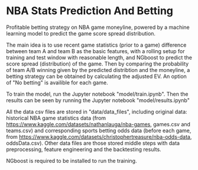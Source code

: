 # NBA Stats Prediction And Betting
Profitable betting strategy on NBA game moneyline, powered by a machine learning model to predict the game score spread distribution.

The main idea is to use recent game statistics (prior to a game) difference between team A and team B as the basic features, with a rolling setup for training and test window with reasonable length, and NGboost to predict the score spread (distribution) of the game. Then by comparing the probability of team A/B winning given by the predicted distribtion and the moneyline, a betting strategy can be obtained by calculating the adjusted EV. An option of "No betting" is availible for each game.

To train the model, run the Jupyter notebook "model/train.ipynb". Then the results can be seen by running the Jupyter notebook "model/results.ipynb"

All the data csv files are stored in "data/data_files", including original data: historical NBA game statistics data (from https://www.kaggle.com/datasets/nathanlauga/nba-games, games.csv and teams.csv) and corresponding sports betting odds data (before each game, from https://www.kaggle.com/datasets/christophertreasure/nba-odds-data, oddsData.csv). Other data files are those stored middle steps with data preprocessing, feature engineering and the backtesting results.

NGboost is required to be installed to run the training.
